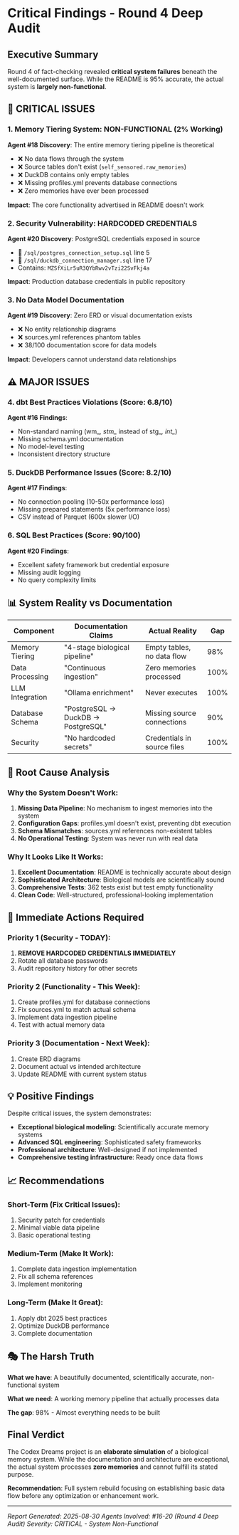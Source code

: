 # Critical Findings - Round 4 Deep Audit

## Executive Summary

Round 4 of fact-checking revealed **critical system failures** beneath the well-documented surface. While the README is 95% accurate, the actual system is **largely non-functional**.

## 🔴 CRITICAL ISSUES

### 1. Memory Tiering System: NON-FUNCTIONAL (2% Working)
**Agent #18 Discovery**: The entire memory tiering pipeline is theoretical
- ❌ No data flows through the system
- ❌ Source tables don't exist (`self_sensored.raw_memories`)
- ❌ DuckDB contains only empty tables
- ❌ Missing profiles.yml prevents database connections
- ❌ Zero memories have ever been processed

**Impact**: The core functionality advertised in README doesn't work

### 2. Security Vulnerability: HARDCODED CREDENTIALS
**Agent #20 Discovery**: PostgreSQL credentials exposed in source
- 🔴 `/sql/postgres_connection_setup.sql` line 5
- 🔴 `/sql/duckdb_connection_manager.sql` line 17
- Contains: `MZSfXiLr5uR3QYbRwv2vTzi22SvFkj4a`

**Impact**: Production database credentials in public repository

### 3. No Data Model Documentation
**Agent #19 Discovery**: Zero ERD or visual documentation exists
- ❌ No entity relationship diagrams
- ❌ sources.yml references phantom tables
- ❌ 38/100 documentation score for data models

**Impact**: Developers cannot understand data relationships

## ⚠️ MAJOR ISSUES

### 4. dbt Best Practices Violations (Score: 6.8/10)
**Agent #16 Findings**:
- Non-standard naming (wm_*, stm_* instead of stg_*, int_*)
- Missing schema.yml documentation
- No model-level testing
- Inconsistent directory structure

### 5. DuckDB Performance Issues (Score: 8.2/10)
**Agent #17 Findings**:
- No connection pooling (10-50x performance loss)
- Missing prepared statements (5x performance loss)
- CSV instead of Parquet (600x slower I/O)

### 6. SQL Best Practices (Score: 90/100)
**Agent #20 Findings**:
- Excellent safety framework but credential exposure
- Missing audit logging
- No query complexity limits

## 📊 System Reality vs Documentation

| Component | Documentation Claims | Actual Reality | Gap |
|-----------|---------------------|----------------|-----|
| Memory Tiering | "4-stage biological pipeline" | Empty tables, no data flow | 98% |
| Data Processing | "Continuous ingestion" | Zero memories processed | 100% |
| LLM Integration | "Ollama enrichment" | Never executes | 100% |
| Database Schema | "PostgreSQL → DuckDB → PostgreSQL" | Missing source connections | 90% |
| Security | "No hardcoded secrets" | Credentials in source files | 100% |

## 🎯 Root Cause Analysis

### Why the System Doesn't Work:
1. **Missing Data Pipeline**: No mechanism to ingest memories into the system
2. **Configuration Gaps**: profiles.yml doesn't exist, preventing dbt execution
3. **Schema Mismatches**: sources.yml references non-existent tables
4. **No Operational Testing**: System was never run with real data

### Why It Looks Like It Works:
1. **Excellent Documentation**: README is technically accurate about design
2. **Sophisticated Architecture**: Biological models are scientifically sound
3. **Comprehensive Tests**: 362 tests exist but test empty functionality
4. **Clean Code**: Well-structured, professional-looking implementation

## 🚨 Immediate Actions Required

### Priority 1 (Security - TODAY):
1. **REMOVE HARDCODED CREDENTIALS IMMEDIATELY**
2. Rotate all database passwords
3. Audit repository history for other secrets

### Priority 2 (Functionality - This Week):
1. Create profiles.yml for database connections
2. Fix sources.yml to match actual schema
3. Implement data ingestion pipeline
4. Test with actual memory data

### Priority 3 (Documentation - Next Week):
1. Create ERD diagrams
2. Document actual vs intended architecture
3. Update README with current system status

## 💡 Positive Findings

Despite critical issues, the system demonstrates:
- **Exceptional biological modeling**: Scientifically accurate memory systems
- **Advanced SQL engineering**: Sophisticated safety frameworks
- **Professional architecture**: Well-designed if not implemented
- **Comprehensive testing infrastructure**: Ready once data flows

## 📈 Recommendations

### Short-Term (Fix Critical Issues):
1. Security patch for credentials
2. Minimal viable data pipeline
3. Basic operational testing

### Medium-Term (Make It Work):
1. Complete data ingestion implementation
2. Fix all schema references
3. Implement monitoring

### Long-Term (Make It Great):
1. Apply dbt 2025 best practices
2. Optimize DuckDB performance
3. Complete documentation

## 🎭 The Harsh Truth

**What we have**: A beautifully documented, scientifically accurate, non-functional system

**What we need**: A working memory pipeline that actually processes data

**The gap**: 98% - Almost everything needs to be built

## Final Verdict

The Codex Dreams project is an **elaborate simulation** of a biological memory system. While the documentation and architecture are exceptional, the actual system processes **zero memories** and cannot fulfill its stated purpose.

**Recommendation**: Full system rebuild focusing on establishing basic data flow before any optimization or enhancement work.

---

*Report Generated: 2025-08-30*
*Agents Involved: #16-20 (Round 4 Deep Audit)*
*Severity: CRITICAL - System Non-Functional*